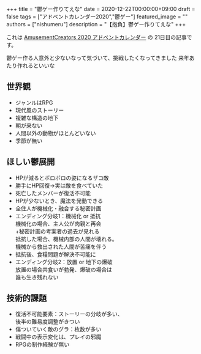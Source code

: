+++
title =  "鬱ゲー作りてえな"
date = 2020-12-22T00:00:00+09:00
draft = false
tags = ["アドベントカレンダー2020","鬱ゲー"]
featured_image = ""
authors = ["nishumeru"]
description = "【抱負】鬱ゲー作りてえな"
+++


これは [AmusementCreators 2020 アドベントカレンダー](https://adventar.org/calendars/5400) の 21日目の記事です。


鬱ゲー作る人意外と少ないなって気づいて、挑戦したくなってきました
来年あたり作れるといいな

## 世界観
* ジャンルはRPG
* 現代風のストーリー
* 複雑な構造の地下
* 朝が来ない
* 人間以外の動物がほとんどいない
* 季節が無い

## ほしい鬱展開
* HPが減るとボロボロの姿になるザコ敵
* 勝手にHP回復→実は敵を食べていた
* 死亡したメンバーが復活不可能
* HPが少ないとき、魔法を発動できる
* 全住人が機械化・融合する秘密計画
* エンディング分岐1：機械化 or 抵抗
<br>機械化の場合、主人公が肉親と再会
<br>+秘密計画の考案者の過去が見れる
<br>抵抗した場合、機械内部の人間が壊れる。
<br>機械から救出された人間が苦痛を伴う 
* 抵抗後、食糧問題が解決不可能に
* エンディング分岐2：放置 or 地下の爆破
<br>放置の場合共食いが勃発、爆破の場合は
<br>誰も生き残れない

## 技術的課題
* 復活不可能要素：ストーリーの分岐が多い、
<br>後半の難易度調整がきつい
* 傷ついていく敵のグラ：枚数が多い
* 戦闘中の表示変化は、プレイの邪魔
* RPGの制作経験が無い